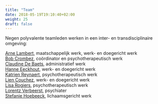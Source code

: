 ```yaml
---
title: "Team"
date: 2018-05-19T19:10:40+02:00
weight: 25
draft: false
---
```


Negen polyvalente teamleden werken in een inter- en transdisciplinaire omgeving:

[Arne Lambert](mailto:arne.lambert@rcmirabello.be), maatschappelijk werk, werk- en doegericht werk  
[Bob Crombez](mailto:bob.crombez@rcmirabello.be), coördinator en psychotherapeutisch werk  
[Claudine De Baets](mailto:claudine.debaets@rcmirabello.be), administratief werk  
[Hanne Eeckhout](mailto:hanne.eeckhout@rcmirabello.be), werk- en doegericht werk  
[Katrien Reynaert](mailto:katrien.reynaert@rcmirabello.be), psychotherapeutisch werk  
[Lien Couchez](mailto:lien.couchez@rcmirabello.be), werk- en doegericht werk  
[Lisa Rogiers](mailto:lisa.rogiers@rcmirabello.be), psychotherapeutisch werk  
[Lorentz Verbeerst](mailto:lorentz.verbeerst@rcmirabello.be), psychiater  
[Stefanie Hoebeeck](mailto:stefanie.hoebeeck@rcmirabello.be), lichaamsgericht werk  